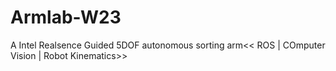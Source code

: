 # Armlab-W23
A Intel Realsence Guided 5DOF autonomous sorting arm&lt;&lt; ROS | COmputer Vision | Robot Kinematics>>
